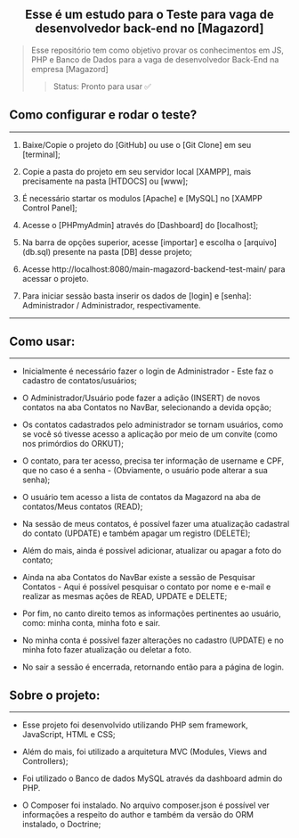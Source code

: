 <div align='center'>

## **Esse é um estudo para o Teste para vaga de desenvolvedor back-end no [Magazord]** 

</div>

> Esse repositório tem como objetivo provar os conhecimentos em JS, PHP e Banco de Dados para a vaga de desenvolvedor Back-End na empresa [Magazord]
>> Status: Pronto para usar ✅

## Como configurar e rodar o teste? 
---------------------------------------------------------------------------------------------------------------------------------

1) Baixe/Copie o projeto do [GitHub] ou use o [Git Clone] em seu [terminal];

2) Copie a pasta do projeto em seu servidor local [XAMPP], mais precisamente na pasta [HTDOCS] ou [www];

3) É necessário startar os modulos [Apache] e [MySQL] no [XAMPP Control Panel];

4) Acesse o [PHPmyAdmin] através do [Dashboard] do [localhost]; 

5) Na barra de opções superior, acesse [importar] e escolha o [arquivo] (db.sql) presente na pasta [DB] desse projeto;

6) Acesse http://localhost:8080/main-magazord-backend-test-main/ para acessar o projeto. 

7) Para iniciar sessão basta inserir os dados de [login] e [senha]: Administrador / Administrador, respectivamente. 

---------------------------------------------------------------------------------------------------------------------------------

## Como usar:
 ---------------------------------------------------------------------------------------------------------------------------------
- Inicialmente é necessário fazer o login de Administrador - Este faz o cadastro de contatos/usuários;

- O Administrador/Usuário pode fazer a adição (INSERT) de novos contatos na aba Contatos no NavBar, selecionando a devida opção;

- Os contatos cadastrados pelo administrador se tornam usuários, como se você só tivesse acesso a aplicação por meio de um convite (como nos primórdios do ORKUT); 

- O contato, para ter acesso, precisa ter informação de username e CPF, que no caso é a senha - (Obviamente, o usuário pode alterar a sua senha); 

- O usuário tem acesso a lista de contatos da Magazord na aba de contatos/Meus contatos (READ);

- Na sessão de meus contatos, é possível fazer uma atualização cadastral do contato (UPDATE) e também apagar um registro (DELETE); 

- Além do mais, ainda é possível adicionar, atualizar ou apagar a foto do contato; 

- Ainda na aba Contatos do NavBar existe a sessão de Pesquisar Contatos - Aqui é possível pesquisar o contato por nome e e-mail e realizar as mesmas ações de READ, UPDATE e DELETE; 

- Por fim, no canto direito temos as informações pertinentes ao usuário, como: minha conta, minha foto e sair. 

- No minha conta é possível fazer alterações no cadastro (UPDATE) e no minha foto fazer atualização ou deletar a foto. 

- No sair a sessão é encerrada, retornando então para a página de login. 

 ## Sobre o projeto:
 ---------------------------------------------------------------------------------------------------------------------------------

- Esse projeto foi desenvolvido utilizando PHP sem framework, JavaScript, HTML e CSS;

- Além do mais, foi utilizado a arquitetura MVC (Modules, Views and Controllers);

- Foi utilizado o Banco de dados MySQL através da dashboard admin do PHP.

- O Composer foi instalado. No arquivo composer.json é possível ver informações a respeito do author e também da versão do ORM instalado, o Doctrine; 
